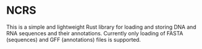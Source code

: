 NCRS
====

This is a simple and lightweight Rust library for loading and storing DNA and
RNA sequences and their annotations. Currently only loading of FASTA
(sequences) and GFF (annotations) files is supported.
